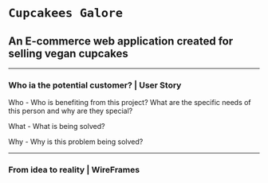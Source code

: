 # `Cupcakees Galore`

## An E-commerce web application created for selling vegan cupcakes 

----------------------------------------------------------
### Who ia the potential customer? | User Story 

Who - Who is benefiting from this project? What are the specific needs of this person and why are they special?


What - What is being solved?



Why - Why is this problem being solved?



----------------------------------------------------------
### From idea to reality | WireFrames

